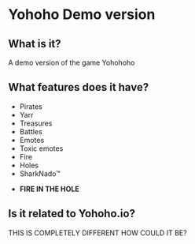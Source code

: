 # Yohoho Demo version

## What is it?

A demo version of the game Yohohoho

## What features does it have?

- Pirates
- Yarr
- Treasures
- Battles
- Emotes
- Toxic emotes
- Fire
- Holes
- SharkNado™

* **FIRE IN THE HOLE**

## Is it related to Yohoho.io?

THIS IS COMPLETELY DIFFERENT HOW COULD IT BE?

